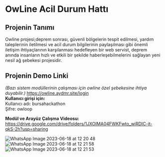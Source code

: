 # OwLine Acil Durum Hattı
## Projenin Tanımı
Owline projesi;deprem sonrası, güvenli bölgelerin tespit edilmesi, yardım taleplerinin iletilmesi ve acil durum bilgilerinin paylaşılması gibi önemli iletişim ihtiyaçlarının karşılanması hedefleyen bir web servist, deprem anında insanların hızlı ve etkili bir şekilde haberleşebilmelerini sağlayan yeni nesil ağ şebekesi projesidir.
## Projenin Demo Linki  
_(Bazı sistem modüllerinin çalışması için owline özel şebekesine ihtiya duyabilir.)_
https://owline.aydmr.site/login  
__Kullanıcı girişi için:__   
Kullanıcı adı: bursahackathon  
Şifre: owloop  

__Modül ve Arayüz Çalışma Videosu:__  
https://drive.google.com/drive/folders/1JXOIMA04FWKFwto_wiRDIC-jt-qkS-2h?usp=sharing  
  
![WhatsApp Image 2023-06-18 at 12 20 48](https://github.com/humeyracengizz/OwLine/assets/83345306/1c494ec9-64ec-4556-9b87-19c86dd7eabd)  
![WhatsApp Image 2023-06-18 at 12 21 58](https://github.com/humeyracengizz/OwLine/assets/83345306/3ec80bec-f6f4-47cd-ac62-97acacf20008)  
![WhatsApp Image 2023-06-18 at 12 21 53](https://github.com/humeyracengizz/OwLine/assets/83345306/75a21667-8d2e-4c60-a333-bdfb8ffe0f56)  



